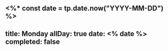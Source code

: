 <%* 
const date = tp.date.now("YYYY-MM-DD")
%>
---
title: Monday
allDay: true
date: <% date %>
completed: false
---
